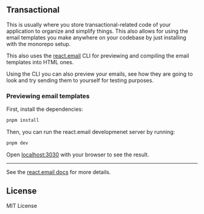 ## Transactional

This is usually where you store transactional-related code of your application to organize and simplify things.
This also allows for using the email templates you make anywhere on your codebase by just installing with
the monorepo setup.

This also uses the [react.email](https://react.email/) CLI for previewing and compiling the email templates
into HTML ones.

Using the CLI you can also preview your emails, see how they are going to look and try sending them
to yourself for testing purposes.

### Previewing email templates

First, install the dependencies:

```sh
pnpm install
```

Then, you can run the react.email developmenet server by running:

```sh
pnpm dev
```

Open [localhost:3030](http://localhost:3001) with your browser to see the result.

---

See the [react.email docs](https://react.email/docs/introduction) for more details.

## License

MIT License
